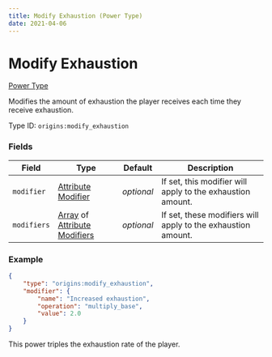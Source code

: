 ```yaml
---
title: Modify Exhaustion (Power Type)
date: 2021-04-06
---
```


# Modify Exhaustion

[Power Type](../power_types.md)

Modifies the amount of exhaustion the player receives each time they receive exhaustion.

Type ID: `origins:modify_exhaustion`

### Fields

Field  | Type | Default | Description
-------|------|---------|-------------
`modifier` | [Attribute Modifier](../data_types/attribute_modifier.md) | _optional_ | If set, this modifier will apply to the exhaustion amount.
`modifiers` | [Array](../data_types/array.md) of [Attribute Modifiers](../data_types/attribute_modifier.md) | _optional_ | If set, these modifiers will apply to the exhaustion amount.


### Example
```json
{
    "type": "origins:modify_exhaustion",
    "modifier": {
        "name": "Increased exhaustion",
        "operation": "multiply_base",
        "value": 2.0
    }
}
```
This power triples the exhaustion rate of the player.

